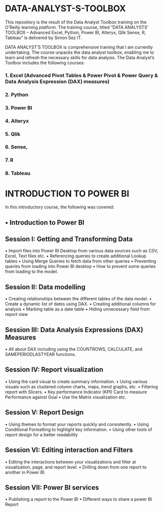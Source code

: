 # DATA-ANALYST-S-TOOLBOX
This repository is the result of the Data Analyst Toolbox training on the O'Reilly learning platform. The training course, titled “DATA ANALYSTS' TOOLBOX – Advanced Excel, Python, Power BI, Alteryx, Qlik Sense, R, Tableau” is delivered by Simon Sez IT. 

DATA ANALYST’S TOOLBOX is comprehensive training that I am currently undertaking. The course unpacks the data analyst toolbox, enabling me to learn and refresh the necessary skills for data analysis. The Data Analyst’s Toolbox includes the following courses: 
  ### 1.	Excel (Advanced Pivot Tables & Power Pivot & Power Query & Data Analysis Expression (DAX) measures)
  ### 2.	Python
  ### 3.	Power BI
  ### 4.	Alteryx
  ### 5.	Qlik
  ### 6.	Sense,
  ### 7.	R
  ### 8.	Tableau

# INTRODUCTION TO POWER BI
In this introductory course, the following was covered: 
## •	Introduction to Power BI 
## Session I: Getting and Transforming Data 
  •	Import files into Power BI Desktop from various data sources such as CSV, Excel, Text files etc.
  •	Referencing queries to create additional Lookup tables 
  •	Using Merge Queries to fetch data from other queries
  •	Preventing queries from loading into Power BI desktop 
  •	How to prevent some queries from loading to the model.

## Session II: Data modelling 
  •	Creating relationships between the different tables of the data model.
  •	Create a dynamic list of dates using DAX.
  •	Creating additional columns for analysis
  •	Marking table as a date table
  •	Hiding unnecessary field from report view
  
## Session III: Data Analysis Expressions (DAX) Measures
  •	All about DAX including using the COUNTROWS, CALCULATE, and SAMEPERIODLASTYEAR functions.
  
## Session IV: Report visualization 
  •	Using the card visual to create summary information.
  •	Using various visuals such as clustered column charts, maps, trend graphs, etc.
  •	Filtering report with Slicers.
  •	Key performance Indicator (KPI) Card to measure Performance against Goal
  •	Use the Matrix visualization etc.
## Session V: Report Design
  •	Using themes to format your reports quickly and consistently.
  •	Using Conditional Formatting to highlight key information.
  •	Using other tools of report design for a better readability
  
## Session VI: Editing interaction and Filters 
  •	Editing the interactions between your visualizations and filter at visualization, page, and report level.
  •	Drilling down from one report to another in Power BI.
  
## Session VII: Power BI services 
  •	Publishing a report to the Power BI
  •	Different ways to share a power BI Report
